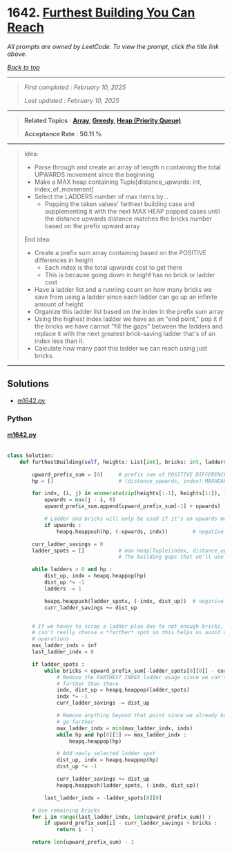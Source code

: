 # 1642. [Furthest Building You Can Reach](<https://leetcode.com/problems/furthest-building-you-can-reach>)

*All prompts are owned by LeetCode. To view the prompt, click the title link above.*

*[Back to top](<../README.md>)*

------

> *First completed : February 10, 2025*
>
> *Last updated : February 10, 2025*

------

> **Related Topics** : **[Array](<by_topic/Array.md>), [Greedy](<by_topic/Greedy.md>), [Heap (Priority Queue)](<by_topic/Heap (Priority Queue).md>)**
>
> **Acceptance Rate** : **50.11 %**

------

> Idea:
> 
> -   Parse through and create an array of length n containing the total UPWARDS movement
>     since the beginning
> -   Make a MAX heap containing Tuple[distance_upwards: int, index_of_movement]
> -   Select the LADDERS number of max items by...
>     -   Popping the taken values' farthest building case and supplementing it
>         with the next MAX HEAP popped cases until the distance upwards
>         distance matches the bricks number based on the prefix upward array
> 
> End idea:
> 
> -   Create a prefix sum array containing based on the POSITIVE differences in height
>     -   Each index is the total upwards cost to get there
>     -   This is because going down in height has no brick or ladder cost
> -   Have a ladder list and a running count on how many bricks we save from using a ladder since each ladder can go up an infinite amount of height
> -   Organize this ladder list based on the index in the prefix sum array
> -   Using the highest index ladder we have as an "end point," pop it if the bricks we have cannot "fill the gaps" between the ladders and replace it with the next greatest brick-saving ladder that's of an index less than it.
> -   Calculate how many past this ladder we can reach using just bricks.
> 

------

## Solutions

- [m1642.py](<../my-submissions/m1642.py>)
### Python
#### [m1642.py](<../my-submissions/m1642.py>)
```Python

class Solution:
    def furthestBuilding(self, heights: List[int], bricks: int, ladders: int) -> int:

        upward_prefix_sum = [0]     # prefix sum of POSITIVE DIFFERENCES
        hp = []                     # (distance_upwards, index) MAXHEAP

        for indx, (i, j) in enumerate(zip(heights[:-1], heights[1:]), 1) :
            upwards = max(j - i, 0)
            upward_prefix_sum.append(upward_prefix_sum[-1] + upwards)

            # Ladder and bricks will only be used if it's an upwards movement
            if upwards :
                heapq.heappush(hp, (-upwards, indx))        # negative cause max heap

        curr_ladder_savings = 0
        ladder_spots = []           # max Heap[Tuple[index, distance_upwards]]
                                    # The building gaps that we'll use ladders for

        while ladders > 0 and hp :
            dist_up, indx = heapq.heappop(hp)
            dist_up *= -1
            ladders -= 1

            heapq.heappush(ladder_spots, (-indx, dist_up))  # negative cause max heap - indxs should be unique
            curr_ladder_savings += dist_up


        # If we havev to scrap a ladder plan due to not enough bricks, then we
        # can't really choose a *farther* spot so this helps us avoid unncessary
        # operations
        max_ladder_indx = inf
        last_ladder_indx = 0

        if ladder_spots :
            while bricks < upward_prefix_sum[-ladder_spots[0][0]] - curr_ladder_savings :
                # Remove the FARTHEST INDEX ladder usage since we can't go 
                # farther than there
                indx, dist_up = heapq.heappop(ladder_spots)
                indx *= -1
                curr_ladder_savings -= dist_up

                # Remove anything beyond that point since we already know we can't
                # go farther
                max_ladder_indx = min(max_ladder_indx, indx)
                while hp and hp[0][1] >= max_ladder_indx :
                    heapq.heappop(hp)

                # Add newly selected ladder spot
                dist_up, indx = heapq.heappop(hp)
                dist_up *= -1

                curr_ladder_savings += dist_up
                heapq.heappush(ladder_spots, (-indx, dist_up))

            last_ladder_indx = -ladder_spots[0][0]

        # Use remaining bricks
        for i in range(last_ladder_indx, len(upward_prefix_sum)) :
            if upward_prefix_sum[i] - curr_ladder_savings > bricks :
                return i - 1

        return len(upward_prefix_sum) - 1

```

